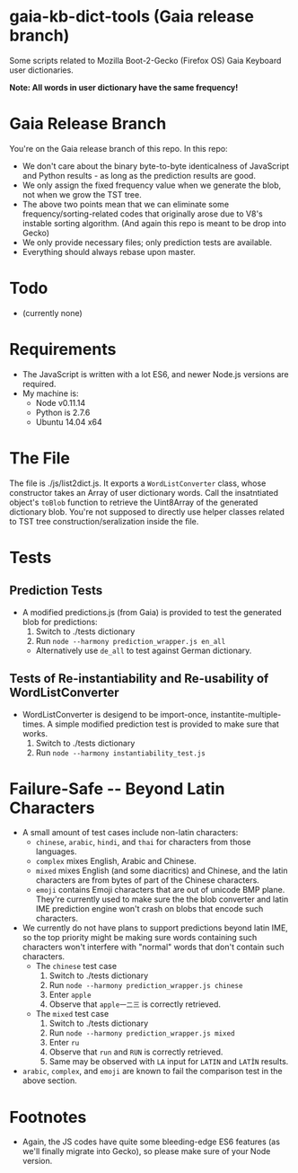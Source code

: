 gaia-kb-dict-tools (Gaia release branch)
==================

Some scripts related to Mozilla Boot-2-Gecko (Firefox OS) Gaia Keyboard user dictionaries.

__Note: All words in user dictionary have the same frequency!__

# Gaia Release Branch

You're on the Gaia release branch of this repo. In this repo:
* We don't care about the binary byte-to-byte identicalness of JavaScript and Python results - as long 
  as the prediction results are good.
* We only assign the fixed frequency value when we generate the blob, not when we grow the TST tree.
* The above two points mean that we can eliminate some frequency/sorting-related codes that originally
  arose due to V8's instable sorting algorithm. (And again this repo is meant to be drop into Gecko)
* We only provide necessary files; only prediction tests are available.
* Everything should always rebase upon master.

# Todo
* (currently none)

# Requirements
* The JavaScript is written with a lot ES6, and newer Node.js versions are required.
* My machine is:
  * Node v0.11.14
  * Python is 2.7.6
  * Ubuntu 14.04 x64

# The File
The file is ./js/list2dict.js. It exports a `WordListConverter` class, whose constructor takes an Array of
user dictionary words. Call the insatntiated object's `toBlob` function to retrieve the Uint8Array
of the generated dictionary blob. You're not supposed to directly use helper classes related to
TST tree construction/seralization inside the file.

# Tests

## Prediction Tests
* A modified predictions.js (from Gaia) is provided to test the generated blob for predictions:
  1. Switch to ./tests dictionary
  2. Run `node --harmony prediction_wrapper.js en_all`
    * Alternatively use `de_all` to test against German dictionary.

## Tests of Re-instantiability and Re-usability of WordListConverter
* WordListConverter is desigend to be import-once, instantite-multiple-times. A simple modified prediction
  test is provided to make sure that works.
  1. Switch to ./tests dictionary
  2. Run `node --harmony instantiability_test.js`

# Failure-Safe -- Beyond Latin Characters
* A small amount of test cases include non-latin characters:
  * `chinese`, `arabic`, `hindi`, and `thai` for characters from those languages.
  * `complex` mixes English, Arabic and Chinese.
  * `mixed` mixes English (and some diacritics) and Chinese, and the latin characters are from bytes of part of the Chinese characters.
  * `emoji` contains Emoji characters that are out of unicode BMP plane.
  They're currently used to make sure the the blob converter and latin IME prediction engine
  won't crash on blobs that encode such characters.
* We currently do not have plans to support predictions beyond latin IME, so the top priority might be
  making sure words containing such characters won't interfere with "normal" words that don't contain
  such characters.
  * The `chinese` test case
    1. Switch to ./tests dictionary
    2. Run `node --harmony prediction_wrapper.js chinese`
    3. Enter `apple`
    4. Observe that `apple一二三` is correctly retrieved.
  * The `mixed` test case
    1. Switch to ./tests dictionary
    2. Run `node --harmony prediction_wrapper.js mixed`
    3. Enter `ru`
    4. Observe that `run` and `RUN` is correctly retrieved.
    5. Same may be observed with `LA` input for `LATIN` and `LATÎN` results.
* `arabic`, `complex`, and `emoji` are known to fail the comparison test in the above section.

# Footnotes
* Again, the JS codes have quite some bleeding-edge ES6 features (as we'll finally migrate
  into Gecko), so please make sure of your Node version.